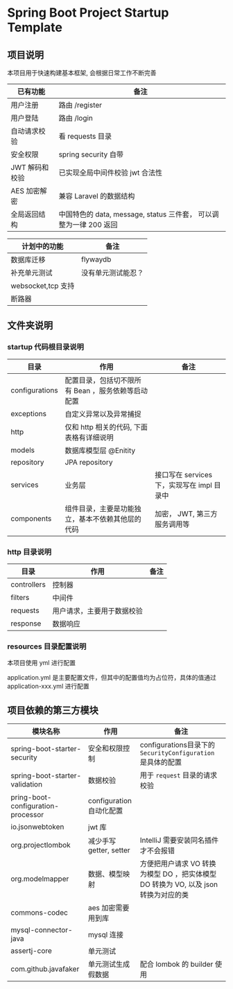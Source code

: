# Spring Boot Project Startup Template

## 项目说明

本项目用于快速构建基本框架, 会根据日常工作不断完善

已有功能 |  备注
----|---
用户注册| 路由 /register
用户登陆| 路由 /login
自动请求校验| 看 requests 目录
安全权限| spring security 自带
JWT 解码和校验| 已实现全局中间件校验 jwt 合法性
AES 加密解密| 兼容 Laravel 的数据结构
全局返回结构| 中国特色的 data, message, status 三件套， 可以调整为一律 200 返回

计划中的功能 | 备注
---|---
数据库迁移| flywaydb
补充单元测试| 没有单元测试能忍？
websocket,tcp 支持|
断路器| 


## 文件夹说明

### startup 代码根目录说明

目录 | 作用 | 备注
---|---|---
configurations| 配置目录，包括切不限所有 Bean ，服务依赖等启动配置
exceptions | 自定义异常以及异常捕捉
http| 仅和 http 相关的代码, 下面表格有详细说明
models | 数据库模型层 @Enitity
repository | JPA repository
services | 业务层 | 接口写在 services 下，实现写在 impl 目录中
components| 组件目录，主要是功能独立，基本不依赖其他层的代码| 加密， JWT, 第三方服务调用等

### http 目录说明
目录 | 作用 | 备注
---|---|---
controllers| 控制器
filters| 中间件
requests| 用户请求，主要用于数据校验
response| 数据响应

### resources 目录配置说明
本项目使用 yml 进行配置

application.yml 是主要配置文件，但其中的配置值均为占位符，具体的值通过 application-xxx.yml 进行配置

## 项目依赖的第三方模块

模块名称 | 作用 | 备注
---|---|---
spring-boot-starter-security| 安全和权限控制| configurations目录下的 `SecurityConfiguration` 是具体的配置
spring-boot-starter-validation| 数据校验| 用于 `request` 目录的请求校验
pring-boot-configuration-processor| configuration 自动化配置
io.jsonwebtoken| jwt 库|
org.projectlombok| 减少手写getter, setter| IntelliJ 需要安装同名插件才不会报错
org.modelmapper| 数据、模型映射 | 方便把用户请求 VO 转换为模型 DO ，把实体模型 DO 转换为 VO, 以及 json 转换为对应的类
commons-codec| aes 加密需要用到库
mysql-connector-java| mysql 连接
assertj-core | 单元测试
com.github.javafaker| 单元测试生成假数据 | 配合 lombok 的 builder 使用
    

